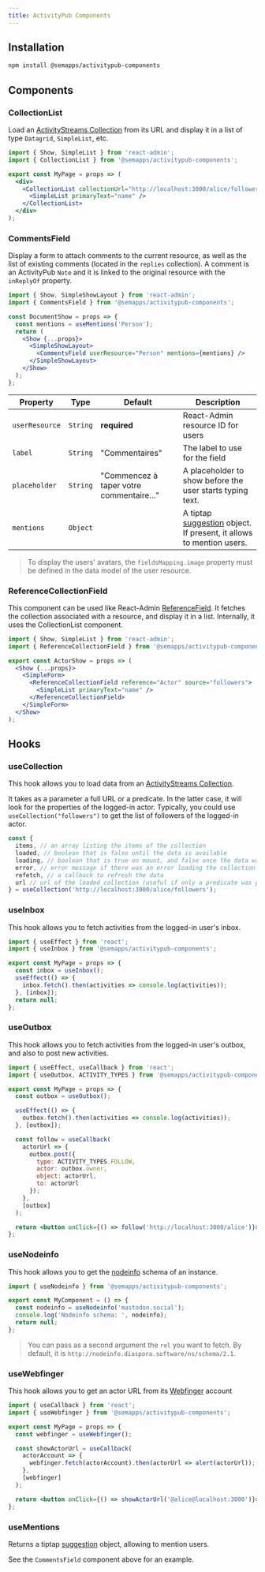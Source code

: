 ```yaml
---
title: ActivityPub Components
---
```


## Installation

```bash
npm install @semapps/activitypub-components
```

## Components

### CollectionList

Load an [ActivityStreams Collection](https://www.w3.org/TR/activitystreams-core/#collections) from its URL and display it in a list of type `Datagrid`, `SimpleList`, etc.

```jsx
import { Show, SimpleList } from 'react-admin';
import { CollectionList } from '@semapps/activitypub-components';

export const MyPage = props => (
  <div>
    <CollectionList collectionUrl="http://localhost:3000/alice/followers" resource="Actor">
      <SimpleList primaryText="name" />
    </CollectionList>
  </div>
);
```

### CommentsField

Display a form to attach comments to the current resource, as well as the list of existing comments (located in the `replies` collection). A comment is an ActivityPub `Note` and it is linked to the original resource with the `inReplyOf` property.

```jsx
import { Show, SimpleShowLayout } from 'react-admin';
import { CommentsField } from '@semapps/activitypub-components';

const DocumentShow = props => {
  const mentions = useMentions('Person');
  return (
    <Show {...props}>
      <SimpleShowLayout>
        <CommentsField userResource="Person" mentions={mentions} />
      </SimpleShowLayout>
    </Show>
  );
};
```

| Property       | Type     | Default                                  | Description                                                                                                        |
| -------------- | -------- | ---------------------------------------- | ------------------------------------------------------------------------------------------------------------------ |
| `userResource` | `String` | **required**                             | React-Admin resource ID for users                                                                                  |
| `label`        | `String` | "Commentaires"                           | The label to use for the field                                                                                     |
| `placeholder`  | `String` | "Commencez à taper votre commentaire..." | A placeholder to show before the user starts typing text.                                                          |
| `mentions`     | `Object` |                                          | A tiptap [suggestion](https://tiptap.dev/api/utilities/suggestion) object. If present, it allows to mention users. |

> To display the users' avatars, the `fieldsMapping.image` property must be defined in the data model of the user resource.

### ReferenceCollectionField

This component can be used like React-Admin [ReferenceField](https://marmelab.com/react-admin/Fields.html#referencefield). It fetches the collection associated with a resource, and display it in a list. Internally, it uses the CollectionList component.

```jsx
import { Show, SimpleList } from 'react-admin';
import { ReferenceCollectionField } from '@semapps/activitypub-components';

export const ActorShow = props => (
  <Show {...props}>
    <SimpleForm>
      <ReferenceCollectionField reference="Actor" source="followers">
        <SimpleList primaryText="name" />
      </ReferenceCollectionField>
    </SimpleForm>
  </Show>
);
```

## Hooks

### useCollection

This hook allows you to load data from an [ActivityStreams Collection](https://www.w3.org/TR/activitystreams-core/#collections).

It takes as a parameter a full URL or a predicate. In the latter case, it will look for the properties of the logged-in actor. Typically, you could use `useCollection("followers")` to get the list of followers of the logged-in actor.

```jsx
const {
  items, // an array listing the items of the collection
  loaded, // boolean that is false until the data is available
  loading, // boolean that is true on mount, and false once the data was fetched
  error, // error message if there was an error loading the collection
  refetch, // a callback to refresh the data
  url // url of the loaded collection (useful if only a predicate was passed)
} = useCollection('http://localhost:3000/alice/followers');
```

### useInbox

This hook allows you to fetch activities from the logged-in user's inbox.

```jsx
import { useEffect } from 'react';
import { useInbox } from '@semapps/activitypub-components';

export const MyPage = props => {
  const inbox = useInbox();
  useEffect(() => {
    inbox.fetch().then(activities => console.log(activities));
  }, [inbox]);
  return null;
};
```

### useOutbox

This hook allows you to fetch activities from the logged-in user's outbox, and also to post new activities.

```jsx
import { useEffect, useCallback } from 'react';
import { useOutbox, ACTIVITY_TYPES } from '@semapps/activitypub-components';

export const MyPage = props => {
  const outbox = useOutbox();

  useEffect(() => {
    outbox.fetch().then(activities => console.log(activities));
  }, [outbox]);

  const follow = useCallback(
    actorUrl => {
      outbox.post({
        type: ACTIVITY_TYPES.FOLLOW,
        actor: outbox.owner,
        object: actorUrl,
        to: actorUrl
      });
    },
    [outbox]
  );

  return <button onClick={() => follow('http://localhost:3000/alice')}>Follow Alice</button>;
};
```

### useNodeinfo

This hook allows you to get the [nodeinfo](https://nodeinfo.diaspora.software) schema of an instance.

```jsx
import { useNodeinfo } from '@semapps/activitypub-components';

export const MyComponent = () => {
  const nodeinfo = useNodeinfo('mastodon.social');
  console.log('Nodeinfo schema: ', nodeinfo);
  return null;
};
```

> You can pass as a second argument the `rel` you want to fetch. By default, it is `http://nodeinfo.diaspora.software/ns/schema/2.1`.

### useWebfinger

This hook allows you to get an actor URL from its [Webfinger](https://en.wikipedia.org/wiki/WebFinger) account

```jsx
import { useCallback } from 'react';
import { useWebfinger } from '@semapps/activitypub-components';

export const MyPage = props => {
  const webfinger = useWebfinger();

  const showActorUrl = useCallback(
    actorAccount => {
      webfinger.fetch(actorAccount).then(actorUrl => alert(actorUrl));
    },
    [webfinger]
  );

  return <button onClick={() => showActorUrl('@alice@localhost:3000')}>Show Alice URL</button>;
};
```

### useMentions

Returns a tiptap [suggestion](https://tiptap.dev/api/utilities/suggestion) object, allowing to mention users.

See the `CommentsField` component above for an example.
